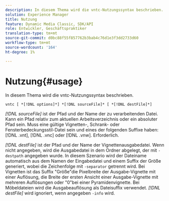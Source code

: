 ```yaml
---
description: In diesem Thema wird die vntc-Nutzungssyntax beschrieben.
solution: Experience Manager
title: Nutzung
feature: Dynamic Media Classic, SDK/API
role: Entwickler, Geschäftspraktiker
translation-type: tm+mt
source-git-commit: d0bc88f55f857762b3bab4c76d1e3f3dd2733d60
workflow-type: tm+mt
source-wordcount: '164'
ht-degree: 1%

---
```



# Nutzung{#usage}

In diesem Thema wird die vntc-Nutzungssyntax beschrieben.

`vntc [ *[!DNL options]*] *[!DNL sourceFile]* [ *[!DNL destFile]*]`

*[!DNL sourceFile]* ist der Pfad und der Name der zu verarbeitenden Datei. Kann ein Pfad relativ zum aktuellen Arbeitsverzeichnis oder ein absoluter Pfad sein. Muss eine gültige Vignetten-, Schrank- oder Fensterbedeckungsstil-Datei sein und eines der folgenden Suffixe haben: [!DNL .vnt], [!DNL .vnc] oder [!DNL .vnw]. Erforderlich.

*[!DNL destFile]* ist der Pfad und der Name der Vignettenausgabedatei. Wenn nicht angegeben, wird die Ausgabedatei in dem Ordner abgelegt, der mit `-destpath` angegeben wurde. In diesem Szenario wird der Dateiname automatisch aus dem Namen der Eingabedatei und einem Suffix der Größe generiert, wobei die Zeichenfolge mit `-separator` getrennt wird. Bei Vignetten ist das Suffix &quot;Größe&quot;die Pixelbreite der Ausgabe-Vignette mit einer Auflösung, die Breite der ersten Ansicht einer Ausgabe-Vignette mit mehreren Auflösungen oder &quot;0&quot;bei einer Pyramidenvignette. Bei Möbeldateien wird die Ausgabeauflösung als Dateisuffix verwendet. *[!DNL destFile]* wird ignoriert, wenn angegeben  `-info` wird.
